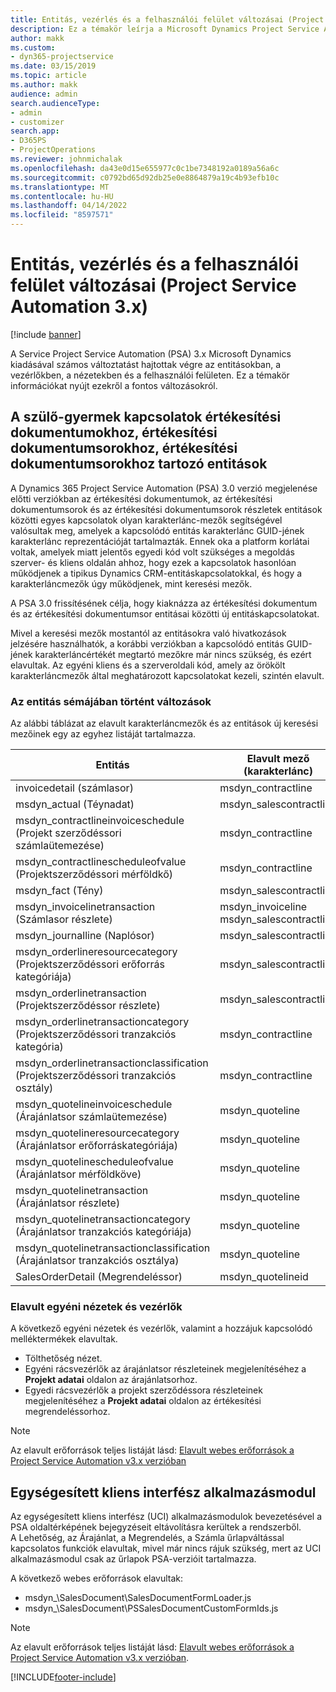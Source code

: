 ```yaml
---
title: Entitás, vezérlés és a felhasználói felület változásai (Project Service Automation 3.x)
description: Ez a témakör leírja a Microsoft Dynamics Project Service Automation 3.x megoldásbeli változásait.
author: makk
ms.custom:
- dyn365-projectservice
ms.date: 03/15/2019
ms.topic: article
ms.author: makk
audience: admin
search.audienceType:
- admin
- customizer
search.app:
- D365PS
- ProjectOperations
ms.reviewer: johnmichalak
ms.openlocfilehash: da43e0d15e655977c0c1be7348192a0189a56a6c
ms.sourcegitcommit: c0792bd65d92db25e0e8864879a19c4b93efb10c
ms.translationtype: MT
ms.contentlocale: hu-HU
ms.lasthandoff: 04/14/2022
ms.locfileid: "8597571"
---
```

# <a name="entity-control-and-user-interface-changes-project-service-automation-3x"></a>Entitás, vezérlés és a felhasználói felület változásai (Project Service Automation 3.x)

[!include [banner](../../includes/psa-now-project-operations.md)]


A Service Project Service Automation (PSA) 3.x Microsoft Dynamics kiadásával számos változtatást hajtottak végre az entitásokban, a vezérlőkben, a nézetekben és a felhasználói felületen. Ez a témakör információkat nyújt ezekről a fontos változásokról.

## <a name="parent-child-relationships-for-sales-document-sales-document-line-sales-document-line-detail-entities"></a>A szülő-gyermek kapcsolatok értékesítési dokumentumokhoz, értékesítési dokumentumsorokhoz, értékesítési dokumentumsorokhoz tartozó entitások
A Dynamics 365 Project Service Automation (PSA) 3.0 verzió megjelenése előtti verziókban az értékesítési dokumentumok, az értékesítési dokumentumsorok és az értékesítési dokumentumsorok részletek entitások közötti egyes kapcsolatok olyan karakterlánc-mezők segítségével valósultak meg, amelyek a kapcsolódó entitás karakterlánc GUID-jének karakterlánc reprezentációját tartalmazták. Ennek oka a platform korlátai voltak, amelyek miatt jelentős egyedi kód volt szükséges a megoldás szerver- és kliens oldalán ahhoz, hogy ezek a kapcsolatok hasonlóan működjenek a tipikus Dynamics CRM-entitáskapcsolatokkal, és hogy a karakterláncmezők úgy működjenek, mint keresési mezők.

A PSA 3.0 frissítésének célja, hogy kiaknázza az értékesítési dokumentum és az értékesítési dokumentumsor entitásai közötti új entitáskapcsolatokat.

Mivel a keresési mezők mostantól az entitásokra való hivatkozások jelzésére használhatók, a korábbi verziókban a kapcsolódó entitás GUID-jének karakterláncértékét megtartó mezőkre már nincs szükség, és ezért elavultak. Az egyéni kliens és a szerveroldali kód, amely az örökölt karakterláncmezők által meghatározott kapcsolatokat kezeli, szintén elavult.

### <a name="entity-schema-changes"></a>Az entitás sémájában történt változások
Az alábbi táblázat az elavult karakterláncmezők és az entitások új keresési mezőinek egy az egyhez listáját tartalmazza. 

 Entitás |   Elavult mező (karakterlánc) | Új mező (keresés)
--- | --- | ---
invoicedetail (számlasor) |  msdyn_contractline |    msdyn_contractlineid
msdyn_actual (Téynadat) | msdyn_salescontractline |   msdyn_salescontractlineid
msdyn_contractlineinvoiceschedule (Projekt szerződéssori számlaütemezése) |    msdyn_contractline |    msdyn_contractlineid
msdyn_contractlinescheduleofvalue (Projektszerződéssori mérföldkő) |   msdyn_contractline |    msdyn_contractlineid
msdyn_fact (Tény) | msdyn_salescontractline |   msdyn_salescontractlineid
msdyn_invoicelinetransaction (Számlasor részlete) | msdyn_invoiceline <br> msdyn_salescontractline | msdyn_invoicelineid <br> msdyn_salescontractlineid
msdyn_journalline (Naplósor) |  msdyn_salescontractline |   msdyn_salescontractlineid
msdyn_orderlineresourcecategory (Projektszerződéssori erőforrás kategóriája) | msdyn_salescontractline |   msdyn_contractlineid
msdyn_orderlinetransaction (Projektszerződéssor részlete) | msdyn_salescontractline |   msdyn_salescontractlineid
msdyn_orderlinetransactioncategory (Projektszerződéssori tranzakciós kategória) |   msdyn_contractline |    msdyn_contractlineid
msdyn_orderlinetransactionclassification (Projektszerződéssori tranzakciós osztály) |   msdyn_contractline |    msdyn_contractlineid
msdyn_quotelineinvoiceschedule (Árajánlatsor számlaütemezése) |  msdyn_quoteline |   msdyn_quotelineid
msdyn_quotelineresourcecategory (Árajánlatsor erőforráskategóriája) |    msdyn_quoteline |   msdyn_quotelineid
msdyn_quotelinescheduleofvalue (Árajánlatsor mérföldköve) | msdyn_quoteline |   msdyn_quotelineid
msdyn_quotelinetransaction (Árajánlatsor részlete) |    msdyn_quoteline |   msdyn_quotelineid
msdyn_quotelinetransactioncategory (Árajánlatsor tranzakciós kategóriája) |  msdyn_quoteline |   msdyn_quotelineid
msdyn_quotelinetransactionclassification (Árajánlatsor tranzakciós osztálya) |  msdyn_quoteline |   msdyn_quotelineid
SalesOrderDetail (Megrendeléssor) | msdyn_quotelineid | msdyn_quoteline 

### <a name="deprecated-custom-views-and-controls"></a>Elavult egyéni nézetek és vezérlők
A következő egyéni nézetek és vezérlők, valamint a hozzájuk kapcsolódó melléktermékek elavultak.

- Tölthetőség nézet.
- Egyéni rácsvezérlők az árajánlatsor részleteinek megjelenítéséhez a **Projekt adatai** oldalon az árajánlatsorhoz.
- Egyedi rácsvezérlők a projekt szerződéssora részleteinek megjelenítéséhez a **Projekt adatai** oldalon az értékesítési megrendeléssorhoz.

> [!NOTE]
> Az elavult erőforrások teljes listáját lásd: [Elavult webes erőforrások a Project Service Automation v3.x verzióban](../developer-guides/web-resources-deprecated-v3.x.md)

## <a name="unified-client-interface-app-module"></a>Egységesített kliens interfész alkalmazásmodul
Az egységesített kliens interfész (UCI) alkalmazásmodulok bevezetésével a PSA oldaltérképének bejegyzéseit eltávolításra kerültek a rendszerből.  
A Lehetőség, az Árajánlat, a Megrendelés, a Számla űrlapváltással kapcsolatos funkciók elavultak, mivel már nincs rájuk szükség, mert az UCI alkalmazásmodul csak az űrlapok PSA-verzióit tartalmazza.  

A következő webes erőforrások elavultak:

- msdyn_\SalesDocument\SalesDocumentFormLoader.js
- msdyn_\SalesDocument\PSSalesDocumentCustomFormIds.js

> [!NOTE]
> Az elavult erőforrások teljes listáját lásd: [Elavult webes erőforrások a Project Service Automation v3.x verzióban](../developer-guides/web-resources-deprecated-v3.x.md).




[!INCLUDE[footer-include](../../includes/footer-banner.md)]
